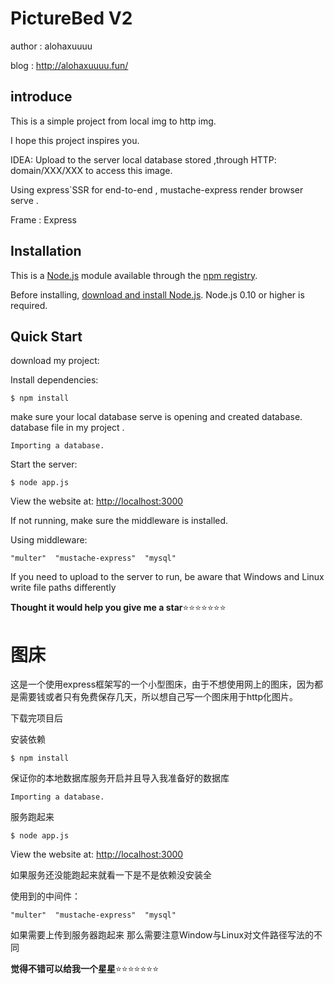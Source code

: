 # PictureBed  V2

author : alohaxuuuu  

blog : http://alohaxuuuu.fun/

## introduce

This is a simple project from local img to http img.

I hope this project inspires you.

IDEA: Upload to the server local database stored ,through HTTP: domain/XXX/XXX to access this image.

Using express`SSR for end-to-end  , mustache-express render browser serve .

Frame : Express

## Installation

This is a [Node.js](https://nodejs.org/en/) module available through the [npm registry](https://www.npmjs.com/).

Before installing, [download and install Node.js](https://nodejs.org/en/download/). Node.js 0.10 or higher is required.

## Quick Start

download my project:

Install dependencies:

```
$ npm install
```

make sure your local database serve is opening and created database. database file in my project . 

```
Importing a database.
```

Start the server:

```
$ node app.js
```

View the website at: [http://localhost:3000](http://localhost:3000/)

If not running, make sure the middleware is installed.

Using middleware:

```
"multer"  "mustache-express"  "mysql"
```

If you need to upload to the server to run, be aware that Windows and Linux write file paths differently

**Thought it would help you give me a star**⭐⭐⭐⭐⭐⭐⭐



# 图床



这是一个使用express框架写的一个小型图床，由于不想使用网上的图床，因为都是需要钱或者只有免费保存几天，所以想自己写一个图床用于http化图片。



下载完项目后

安装依赖

```
$ npm install
```

保证你的本地数据库服务开启并且导入我准备好的数据库

```
Importing a database.
```

服务跑起来

```
$ node app.js
```

View the website at: [http://localhost:3000](http://localhost:3000/)

如果服务还没能跑起来就看一下是不是依赖没安装全

使用到的中间件：

```
"multer"  "mustache-express"  "mysql"
```

如果需要上传到服务器跑起来 那么需要注意Window与Linux对文件路径写法的不同

**觉得不错可以给我一个星星**⭐⭐⭐⭐⭐⭐⭐
